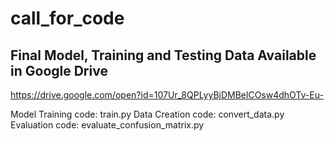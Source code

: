 # call_for_code



## Final Model, Training and Testing Data Available in Google Drive

https://drive.google.com/open?id=107Ur_8QPLyyBjDMBelCOsw4dhOTv-Eu-


Model Training code: train.py
Data Creation code: convert_data.py
Evaluation code: evaluate_confusion_matrix.py